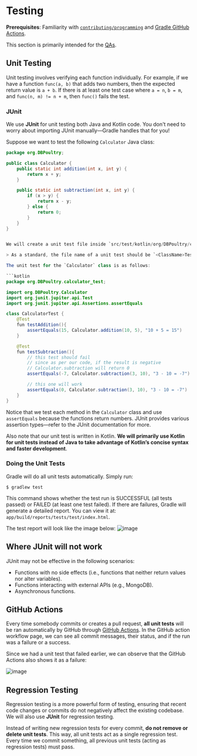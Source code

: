 # Testing

**Prerequisites**: Familiarity with [`contributing/programming`](https://github.com/CSSWENGS18Group9/DB-Poultry/blob/main/docs/contributing/programming.md) and [Gradle GitHub Actions](https://github.com/gradle/actions).

This section is primarily intended for the [QAs](https://github.com/orgs/CSSWENGS18Group9/teams/qa).

## Unit Testing

Unit testing involves verifying each function individually. For example, if we have a function `func(a, b)` that adds two numbers, then the expected return value is `a + b`. If there is at least one test case where `a = n`, `b = m`, and `func(n, m) != n + m`, then `func()` fails the test.

### JUnit

We use **JUnit** for unit testing both Java and Kotlin code. You don't need to worry about importing JUnit manually—Gradle handles that for you!

Suppose we want to test the following `Calculator` Java class:

```java
package org.DBPoultry;

public class Calculator {
    public static int addition(int x, int y) {
        return x + y;
    }

    public static int subtraction(int x, int y) {
        if (x > y) {
            return x - y;
        } else {
            return 0;
        }
    }
}


We will create a unit test file inside `src/test/kotlin/org/DBPoultry/calculator_test/` named `CalculatorTest.java`.

> As a standard, the file name of a unit test should be `<ClassName>Test.kt`, where `<ClassName>` is the name of the class being tested.

The unit test for the `Calculator` class is as follows:

```kotlin
package org.DBPoultry.calculator_test;

import org.DBPoultry.Calculator
import org.junit.jupiter.api.Test
import org.junit.jupiter.api.Assertions.assertEquals

class CalculatorTest {
    @Test
    fun testAddition(){
        assertEquals(15, Calculator.addition(10, 5), "10 + 5 = 15")
    }

    @Test
    fun testSubtraction(){
        // this test should fail
        // since as per our code, if the result is negative
        // Calculator.subtraction will return 0
        assertEquals(-7, Calculator.subtraction(3, 10), "3 - 10 = -7")

        // this one will work
        assertEquals(0, Calculator.subtraction(3, 10), "3 - 10 = -7")
    }
}
```

Notice that we test each method in the `Calculator` class and use `assertEquals` because the functions return numbers. JUnit provides various assertion types—refer to the JUnit documentation for more.

Also note that our unit test is written in Kotlin. **We will primarily use Kotlin for unit tests instead of Java to take advantage of Kotlin’s concise syntax and faster development**.

### Doing the Unit Tests

Gradle will do all unit tests automatically. Simply run:

```
$ gradlew test
```

This command shows whether the test run is SUCCESSFUL (all tests passed) or FAILED (at least one test failed). If there are failures, Gradle will generate a detailed report. You can view it at: `app/build/reports/tests/test/index.html`.

The test report will look like the image below:
![image](https://github.com/user-attachments/assets/0e852c54-0c9c-459b-82bb-cf3feaacf396)

## Where JUnit will not work

JUnit may not be effective in the following scenarios:
- Functions with no side effects (i.e., functions that neither return values nor alter variables).
- Functions interacting with external APIs (e.g., MongoDB).
- Asynchronous functions.

## GitHub Actions

Every time somebody commits or creates a pull request, **all unit tests** will be ran automatically by GitHub through [GitHub Actions](https://github.com/CSSWENGS18Group9/DB-Poultry/actions). In the GitHub action workflow page, we can see all commit messages, their status, and if the run was a failure or a success.

Since we had a unit test that failed earlier, we can observe that the GitHub Actions also shows it as a failure:

![image](https://github.com/user-attachments/assets/c0546c3b-660e-4ab7-9a18-79342e4480c2)

## Regression Testing

Regression testing is a more powerful form of testing, ensuring that recent code changes or commits do not negatively affect the existing codebase. We will also use **JUnit** for regression testing.

Instead of writing new regression tests for every commit, **do not remove or delete unit tests**. This way, all unit tests act as a single regression test. Every time we commit something, all previous unit tests (acting as regression tests) must pass.
